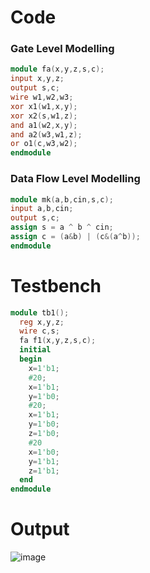 # Code
### Gate Level Modelling
```Verilog
module fa(x,y,z,s,c);
input x,y,z;
output s,c;
wire w1,w2,w3;
xor x1(w1,x,y);
xor x2(s,w1,z); 
and a1(w2,x,y);
and a2(w3,w1,z);
or o1(c,w3,w2);
endmodule 
```
### Data Flow Level Modelling
``` Verilog
module mk(a,b,cin,s,c);
input a,b,cin;
output s,c;
assign s = a ^ b ^ cin;
assign c = (a&b) | (c&(a^b));
endmodule 
```
# Testbench
``` Verilog
module tb1();
  reg x,y,z;
  wire c,s;
  fa f1(x,y,z,s,c);
  initial 
  begin
    x=1'b1;
    #20;
    x=1'b1;
    y=1'b0;
    #20;
    x=1'b1;
    y=1'b0;
    z=1'b0;
    #20
    x=1'b0;
    y=1'b1;
    z=1'b1;
  end 
endmodule
```
# Output
![image](https://github.com/userofmeet27/Verilog/assets/154442221/06202a09-7390-40b8-a81f-b8401da7dcb8)
